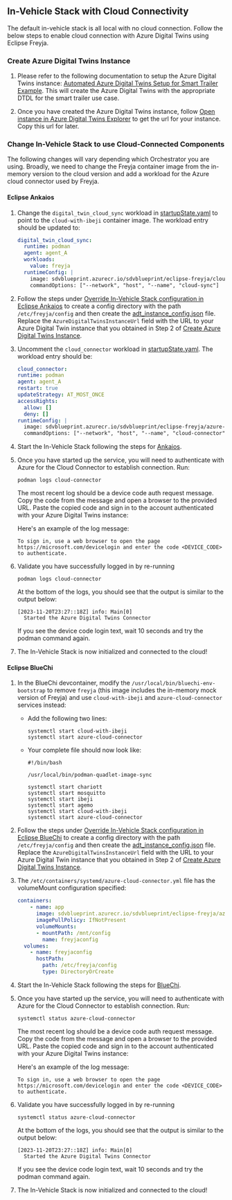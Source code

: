 ## In-Vehicle Stack with Cloud Connectivity

The default in-vehicle stack is all local with no cloud connection. Follow the below steps to
enable cloud connection with Azure Digital Twins using Eclipse Freyja.

### Create Azure Digital Twins Instance

1. Please refer to the following documentation to setup the Azure Digital Twins instance: [Automated Azure Digital Twins Setup for Smart Trailer Example](https://github.com/eclipse-ibeji/ibeji-example-applications/blob/main/cloud_connectors/azure/digital_twins_connector/README.md#automated-azure-digital-twins-setup-for-smart-trailer-example).
This will create the Azure Digital Twins with the appropriate DTDL for the smart trailer use case.

1. Once you have created the Azure Digital Twins instance, follow
[Open instance in Azure Digital Twins Explorer](https://learn.microsoft.com/en-us/azure/digital-twins/quickstart-azure-digital-twins-explorer#open-instance-in-azure-digital-twins-explorer)
to get the url for your instance. Copy this url for later.

### Change In-Vehicle Stack to use Cloud-Connected Components

The following changes will vary depending which Orchestrator you are using. Broadly, we need to
change the Freyja container image from the in-memory version to the cloud version and add a
workload for the Azure cloud connector used by Freyja.

#### Eclipse Ankaios

1. Change the `digital_twin_cloud_sync` workload in
[startupState.yaml](../../eclipse-ankaios/config/startupState.yaml) to point to the `cloud-with-ibeji`
container image. The workload entry should be updated to:

    ```yaml
    digital_twin_cloud_sync:
      runtime: podman
      agent: agent_A
      workloads:
        value: freyja
      runtimeConfig: |
        image: sdvblueprint.azurecr.io/sdvblueprint/eclipse-freyja/cloud-with-ibeji:0.1.0
        commandOptions: ["--network", "host", "--name", "cloud-sync"]
    ```

1. Follow the steps under
[Override In-Vehicle Stack configuration in Eclipse Ankaios](./config-overrides.md#override-in-vehicle-stack-configuration-in-eclipse-ankaios)
to create a config directory with the path `/etc/freyja/config` and then create the
[adt_instance_config.json](https://github.com/eclipse-ibeji/ibeji-example-applications/blob/main/cloud_connectors/azure/digital_twins_connector/src/core/adt_instance_config.sample.json)
file. Replace the `AzureDigitalTwinsInstanceUrl` field with the URL to your Azure Digital Twin
instance that you obtained in Step 2 of
[Create Azure Digital Twins Instance](#create-azure-digital-twins-instance).

1. Uncomment the `cloud_connector` workload in
[startupState.yaml](../../eclipse-ankaios/config/startupState.yaml). The workload entry should be:

    ```yaml
    cloud_connector:
    runtime: podman
    agent: agent_A
    restart: true
    updateStrategy: AT_MOST_ONCE
    accessRights:
      allow: []
      deny: []
    runtimeConfig: |
      image: sdvblueprint.azurecr.io/sdvblueprint/eclipse-freyja/azure-cloud-connector:0.1.0
      commandOptions: ["--network", "host", "--name", "cloud-connector", "--mount", "type=bind,src=/etc/freyja/config,dst=/mnt/config,ro=true"]
    ```

1. Start the In-Vehicle Stack following the steps for
[Ankaios](../../eclipse-ankaios/README.md#startup-check-before-development).

1. Once you have started up the service, you will need to authenticate with Azure for the Cloud
Connector to establish connection. Run:

    ```shell
    podman logs cloud-connector
    ```

    The most recent log should be a device code auth request message. Copy the code from the
    message and open a browser to the provided URL. Paste the copied code and sign in to the
    account authenticated with your Azure Digital Twins instance:

    Here's an example of the log message:

    ```shell
    To sign in, use a web browser to open the page https://microsoft.com/devicelogin and enter the code <DEVICE_CODE> to authenticate.
    ```

2. Validate you have successfully logged in by re-running

    ```shell
    podman logs cloud-connector
    ```

    At the bottom of the logs, you should see that the output is similar to the output below:

    ```shell
    [2023-11-20T23:27::18Z] info: Main[0]
      Started the Azure Digital Twins Connector
    ```

    If you see the device code login text, wait 10 seconds and try the podman command again.

7. The In-Vehicle Stack is now initialized and connected to the cloud!

#### Eclipse BlueChi

1. In the BlueChi devcontainer, modify the `/usr/local/bin/bluechi-env-bootstrap` to remove `freyja` (this image includes the in-memory mock version of Freyja) and use `cloud-with-ibeji` and `azure-cloud-connector` services instead:
    - Add the following two lines:
        ```shell
        systemctl start cloud-with-ibeji
        systemctl start azure-cloud-connector
        ```
    - Your complete file should now look like:
      ```shell
      #!/bin/bash

      /usr/local/bin/podman-quadlet-image-sync

      systemctl start chariott
      systemctl start mosquitto
      systemctl start ibeji
      systemctl start agemo
      systemctl start cloud-with-ibeji
      systemctl start azure-cloud-connector
      ```

1. Follow the steps under
[Override In-Vehicle Stack configuration in Eclipse BlueChi](./config-overrides.md#override-in-vehicle-stack-configuration-in-eclipse-bluechi)
to create a config directory with the path `/etc/freyja/config` and then create the
[adt_instance_config.json](https://github.com/eclipse-ibeji/ibeji-example-applications/blob/main/cloud_connectors/azure/digital_twins_connector/src/core/adt_instance_config.sample.json)
file. Replace the `AzureDigitalTwinsInstanceUrl` field with the URL to your Azure Digital Twin
instance that you obtained in Step 2 of
[Create Azure Digital Twins Instance](#create-azure-digital-twins-instance).

1. The `/etc/containers/systemd/azure-cloud-connector.yml` file has the volumeMount configuration specified:

    ```yaml
    containers:
        - name: app
          image: sdvblueprint.azurecr.io/sdvblueprint/eclipse-freyja/azure-cloud-connector:0.1.0
          imagePullPolicy: IfNotPresent
          volumeMounts:
          - mountPath: /mnt/config
            name: freyjaconfig
      volumes:
        - name: freyjaconfig
          hostPath:
            path: /etc/freyja/config
            type: DirectoryOrCreate
    ```

1. Start the In-Vehicle Stack following the steps for
[BlueChi](../../eclipse-bluechi/README.md#running-the-smart-trailer-example-with-bluechis-devcontainer).

1. Once you have started up the service, you will need to authenticate with Azure for the Cloud
Connector to establish connection. Run:

    ```shell
    systemctl status azure-cloud-connector
    ```

    The most recent log should be a device code auth request message. Copy the code from the
    message and open a browser to the provided URL. Paste the copied code and sign in to the
    account authenticated with your Azure Digital Twins instance:

    Here's an example of the log message:

    ```shell
    To sign in, use a web browser to open the page https://microsoft.com/devicelogin and enter the code <DEVICE_CODE> to authenticate.
    ```

2. Validate you have successfully logged in by re-running

    ```shell
    systemctl status azure-cloud-connector
    ```

    At the bottom of the logs, you should see that the output is similar to the output below:

    ```shell
    [2023-11-20T23:27::18Z] info: Main[0]
      Started the Azure Digital Twins Connector
    ```

    If you see the device code login text, wait 10 seconds and try the podman command again.

7. The In-Vehicle Stack is now initialized and connected to the cloud!
